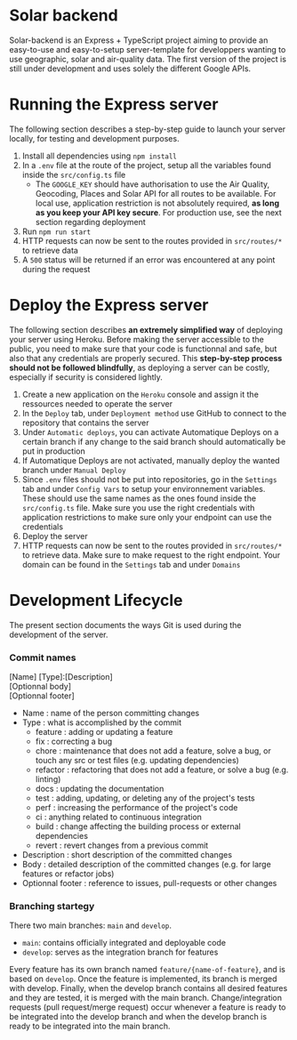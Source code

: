 # Solar backend
Solar-backend is an Express + TypeScript project aiming to provide an easy-to-use and easy-to-setup server-template for developpers wanting to use geographic, solar and air-quality data. The first version of the project is still under development and uses solely the different Google APIs. 

# Running the Express server
The following section describes a step-by-step guide to launch your server locally, for testing and development purposes. 

1. Install all dependencies using `npm install`
2. In a `.env` file at the route of the project, setup all the variables found inside the `src/config.ts` file
   - The `GOOGLE_KEY` should have authorisation to use the Air Quality, Geocoding, Places and Solar API for all routes to be available. For local use, application restriction is not absolutely required, **as long as you keep your API key secure**. For production use, see the next section regarding deployment
3. Run `npm run start`
4. HTTP requests can now be sent to the routes provided in `src/routes/*` to retrieve data
5. A `500` status will be returned if an error was encountered at any point during the request

# Deploy the Express server
The following section describes **an extremely simplified way** of deploying your server using Heroku. Before making the server accessible to the public, you need to make sure that your code is functionnal and safe, but also that any credentials are properly secured. This **step-by-step process should not be followed blindfully**, as deploying a server can be costly, especially if security is considered lightly. 

1. Create a new application on the `Heroku` console and assign it the ressources needed to operate the server
2. In the `Deploy` tab, under `Deployment method` use GitHub to connect to the repository that contains the server
3. Under `Automatic deploys`, you can activate Automatique Deploys on a certain branch if any change to the said branch should automatically be put in production
4. If Automatique Deploys are not activated, manually deploy the wanted branch under `Manual Deploy`
5. Since `.env` files should not be put into repositories, go in the `Settings` tab and under `Config Vars` to setup your environnement variables. These should use the same names as the ones found inside the `src/config.ts` file. Make sure you use the right credentials with application restrictions to make sure only your endpoint can use the credentials
6. Deploy the server
7. HTTP requests can now be sent to the routes provided in `src/routes/*` to retrieve data. Make sure to make request to the right endpoint. Your domain can be found in the `Settings` tab and under `Domains`


# Development Lifecycle
The present section documents the ways Git is used during the development of the server.

### Commit names
[Name] [Type]:[Description]\
[Optionnal body]\
[Optionnal footer]

-   Name : name of the person committing changes
-   Type : what is accomplished by the commit
    -   feature : adding or updating a feature
    -   fix : correcting a bug
    -   chore : maintenance that does not add a feature, solve a bug, or touch any src or test files (e.g. updating dependencies)
    -   refactor : refactoring that does not add a feature, or solve a bug (e.g. linting)
    -   docs : updating the documentation
    -   test : adding, updating, or deleting any of the project's tests
    -   perf : increasing the performance of the project's code
    -   ci : anything related to continuous integration
    -   build : change affecting the building process or external dependencies
    -   revert : revert changes from a previous commit
-   Description : short description of the committed changes
-   Body : detailed description of the committed changes (e.g. for large features or refactor jobs)
-   Optionnal footer : reference to issues, pull-requests or other changes

### Branching startegy
There two main branches: `main` and `develop`.

-   `main`: contains officially integrated and deployable code
-   `develop`: serves as the integration branch for features

Every feature has its own branch named `feature/{name-of-feature}`, and is based on `develop`. Once the feature is implemented, its branch is merged with develop. Finally, when the develop branch contains all desired features and they are tested, it is merged with the main branch. Change/integration requests (pull request/merge request) occur whenever a feature is ready to be integrated into the develop branch and when the develop branch is ready to be integrated into the main branch.
